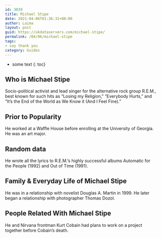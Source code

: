 ```yaml
---
id: 3039
title: Michael Stipe
date: 2021-04-06T01:36:31+00:00
author: Laima
layout: post
guid: https://ukdataservers.com/michael-stipe/
permalink: /04/06/michael-stipe
tags:
- say thank you
category: Guides
---
```


* some text
{: toc}


## Who is Michael Stipe
                  
                  
                  
Socio-political activist and lead singer for the alternative rock group R.E.M., best known for such hits as &#8220;Losing my Religion,&#8221; &#8220;Everybody Hurts,&#8221; and &#8220;It&#8217;s the End of the World as We Know it (And I Feel Fine).&#8221; 
                  
              
            
              
            
                
                
                
## Prior to Popularity
                  
                  
                  
He worked at a Waffle House before enrolling at the University of Georgia. He was an art major. 
                  
              
            
              
            
                
                
                
## Random data
                  
                  
                  
He wrote all the lyrics to R.E.M.&#8217;s highly successful albums Automatic for the People (1992) and Out of Time (1991). 
                  
              
            
              
            
                
                
                
## Family & Everyday Life of Michael Stipe
                  
                  
                  
He was in a relationship with novelist Douglas A. Martin in 1999. He later began a relationship with photographer Thomas Dozol.
                  
              
            
              
            
                
                
                
## People Related With Michael Stipe
                  
                  
                  
He and Nirvana frontman Kurt Cobain had plans to work on a project together before Cobain&#8217;s death. 
                  
              
            
              
            
                
              
            
              
              
            
            
              
            
          
          
          